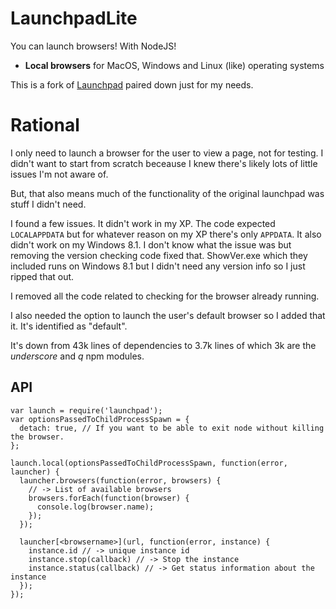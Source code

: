 # LaunchpadLite

You can launch browsers! With NodeJS!

* __Local browsers__ for MacOS, Windows and Linux (like) operating systems

This is a fork of <a href="https://github.com/ekryski/launchpad">Launchpad</a>
paired down just for my needs.

# Rational

I only need to launch a browser for the user to view a page, not for testing. I didn't want to
start from scratch beceause I knew there's likely lots of little issues I'm not
aware of.

But, that also means much of the functionality of the original launchpad was stuff
I didn't need.

I found a few issues. It didn't work in my XP. The code expected `LOCALAPPDATA` but for
whatever reason on my XP there's only `APPDATA`. It also didn't work on my Windows 8.1. I don't
know what the issue was but removing the version checking code fixed that. ShowVer.exe which
they included runs on Windows 8.1 but I didn't need any version info so I just ripped that out.

I removed all the code related to checking for the browser already running.

I also needed the option to launch the user's default browser so I added that it. It's identified
as "default".

It's down from 43k lines of dependencies to 3.7k lines of which 3k are the *underscore* and *q* npm modules.

## API

    var launch = require('launchpad');
    var optionsPassedToChildProcessSpawn = {
      detach: true, // If you want to be able to exit node without killing the browser.
    };

    launch.local(optionsPassedToChildProcessSpawn, function(error, launcher) {
      launcher.browsers(function(error, browsers) {
        // -> List of available browsers
        browsers.forEach(function(browser) {
          console.log(browser.name);
        });
      });

      launcher[<browsername>](url, function(error, instance) {
        instance.id // -> unique instance id
        instance.stop(callback) // -> Stop the instance
        instance.status(callback) // -> Get status information about the instance
      });
    });



